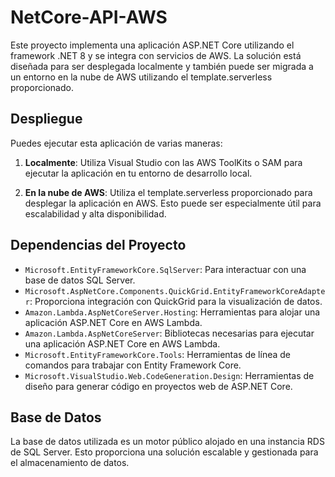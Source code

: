 # NetCore-API-AWS

Este proyecto implementa una aplicación ASP.NET Core utilizando el framework .NET 8 y se integra con servicios de AWS. La solución está diseñada para ser desplegada localmente y también puede ser migrada a un entorno en la nube de AWS utilizando el template.serverless proporcionado.

## Despliegue

Puedes ejecutar esta aplicación de varias maneras:

1. **Localmente**: Utiliza Visual Studio con las AWS ToolKits o SAM para ejecutar la aplicación en tu entorno de desarrollo local.

2. **En la nube de AWS**: Utiliza el template.serverless proporcionado para desplegar la aplicación en AWS. Esto puede ser especialmente útil para escalabilidad y alta disponibilidad.

## Dependencias del Proyecto

- `Microsoft.EntityFrameworkCore.SqlServer`: Para interactuar con una base de datos SQL Server.
- `Microsoft.AspNetCore.Components.QuickGrid.EntityFrameworkCoreAdapter`: Proporciona integración con QuickGrid para la visualización de datos.
- `Amazon.Lambda.AspNetCoreServer.Hosting`: Herramientas para alojar una aplicación ASP.NET Core en AWS Lambda.
- `Amazon.Lambda.AspNetCoreServer`: Bibliotecas necesarias para ejecutar una aplicación ASP.NET Core en AWS Lambda.
- `Microsoft.EntityFrameworkCore.Tools`: Herramientas de línea de comandos para trabajar con Entity Framework Core.
- `Microsoft.VisualStudio.Web.CodeGeneration.Design`: Herramientas de diseño para generar código en proyectos web de ASP.NET Core.

## Base de Datos

La base de datos utilizada es un motor público alojado en una instancia RDS de SQL Server. Esto proporciona una solución escalable y gestionada para el almacenamiento de datos.
